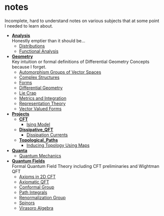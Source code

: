 # notes
Incomplete, hard to understand notes on various subjects that at some point I needed to learn about.





<!-- tree generated by markdown-notes-tree starts here -->

- [**Analysis**](Analysis)  
    Honestly emptier than it should be...
    - [Distributions](Analysis/Distributions.md)
    - [Functional Analysis](Analysis/Functional_Analysis.md)
- [**Geometry**](Geometry)  
    Key intuition or formal definitions of Differential Geometry Concepts because I forget.
    - [Automorphism Groups of Vector Spaces](Geometry/Common_Vector_Space_Groups.md)
    - [Complex Structures](Geometry/Complex_Structures.md)
    - [Forms](Geometry/Forms.md)
    - [Differential Geometry](Geometry/Geometry.md)
    - [Lie Crap](Geometry/Lie_Crap.md)
    - [Metrics and Integration](Geometry/Metrics.md)
    - [Representation Theory](Geometry/Representations.md)
    - [Vector Valued Forms](Geometry/Vector_Valued_Forms.md)
- [**Projects**](Projects)
    - [**CFT**](Projects/CFT)
        - [Ising Model](Projects/CFT/Ising_Model.md)
    - [**Dissipative_QFT**](Projects/Dissipative_QFT)
        - [Dissipation Currents](Projects/Dissipative_QFT/Dissipation_Currents.md)
    - [**Topological_Paths**](Projects/Topological_Paths)
        - [Inducing Topology Using Maps](Projects/Topological_Paths/Inducing_Topology.md)
- [**Quanta**](Quanta)
    - [Quantum Mechanics](Quanta/Start_Here.md)
- [**Quantum Fields**](Quantum_Fields)  
    Formal Quantum Field Theory including CFT preliminaries and Wightman QFT
    - [Axioms in 2D CFT](Quantum_Fields/2D_CFT_Axioms.md)
    - [Axiomatic QFT](Quantum_Fields/Axiomatic_QFT.md)
    - [Conformal Group](Quantum_Fields/Conformal_Group.md)
    - [Path Integrals](Quantum_Fields/Path_Integrals.md)
    - [Renormalization Group](Quantum_Fields/Renormalization_Group.md)
    - [Spinors](Quantum_Fields/Spinors.md)
    - [Virasoro Algebra](Quantum_Fields/Virasoro_Algebra.md)

<!-- tree generated by markdown-notes-tree ends here -->
